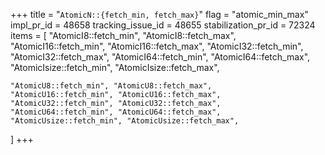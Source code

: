 +++
title = "`AtomicN::{fetch_min, fetch_max}`"
flag = "atomic_min_max"
impl_pr_id = 48658
tracking_issue_id = 48655
stabilization_pr_id = 72324
items = [
    "AtomicI8::fetch_min", "AtomicI8::fetch_max",
    "AtomicI16::fetch_min", "AtomicI16::fetch_max",
    "AtomicI32::fetch_min", "AtomicI32::fetch_max",
    "AtomicI64::fetch_min", "AtomicI64::fetch_max",
    "AtomicIsize::fetch_min", "AtomicIsize::fetch_max",

    "AtomicU8::fetch_min", "AtomicU8::fetch_max",
    "AtomicU16::fetch_min", "AtomicU16::fetch_max",
    "AtomicU32::fetch_min", "AtomicU32::fetch_max",
    "AtomicU64::fetch_min", "AtomicU64::fetch_max",
    "AtomicUsize::fetch_min", "AtomicUsize::fetch_max",
]
+++
